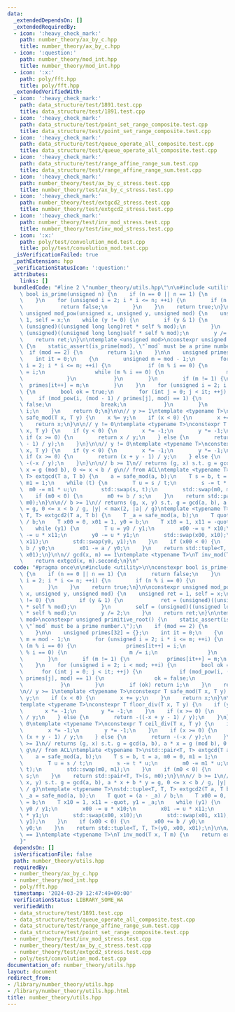 ```yaml
---
data:
  _extendedDependsOn: []
  _extendedRequiredBy:
  - icon: ':heavy_check_mark:'
    path: number_theory/ax_by_c.hpp
    title: number_theory/ax_by_c.hpp
  - icon: ':question:'
    path: number_theory/mod_int.hpp
    title: number_theory/mod_int.hpp
  - icon: ':x:'
    path: poly/fft.hpp
    title: poly/fft.hpp
  _extendedVerifiedWith:
  - icon: ':heavy_check_mark:'
    path: data_structure/test/1891.test.cpp
    title: data_structure/test/1891.test.cpp
  - icon: ':heavy_check_mark:'
    path: data_structure/test/point_set_range_composite.test.cpp
    title: data_structure/test/point_set_range_composite.test.cpp
  - icon: ':heavy_check_mark:'
    path: data_structure/test/queue_operate_all_composite.test.cpp
    title: data_structure/test/queue_operate_all_composite.test.cpp
  - icon: ':heavy_check_mark:'
    path: data_structure/test/range_affine_range_sum.test.cpp
    title: data_structure/test/range_affine_range_sum.test.cpp
  - icon: ':heavy_check_mark:'
    path: number_theory/test/ax_by_c_stress.test.cpp
    title: number_theory/test/ax_by_c_stress.test.cpp
  - icon: ':heavy_check_mark:'
    path: number_theory/test/extgcd2_stress.test.cpp
    title: number_theory/test/extgcd2_stress.test.cpp
  - icon: ':heavy_check_mark:'
    path: number_theory/test/inv_mod_stress.test.cpp
    title: number_theory/test/inv_mod_stress.test.cpp
  - icon: ':x:'
    path: poly/test/convolution_mod.test.cpp
    title: poly/test/convolution_mod.test.cpp
  _isVerificationFailed: true
  _pathExtension: hpp
  _verificationStatusIcon: ':question:'
  attributes:
    links: []
  bundledCode: "#line 2 \"number_theory/utils.hpp\"\n\n#include <utility>\n\nconstexpr\
    \ bool is_prime(unsigned n) {\n    if (n == 0 || n == 1) {\n        return false;\n\
    \    }\n    for (unsigned i = 2; i * i <= n; ++i) {\n        if (n % i == 0) {\n\
    \            return false;\n        }\n    }\n    return true;\n}\n\nconstexpr\
    \ unsigned mod_pow(unsigned x, unsigned y, unsigned mod) {\n    unsigned ret =\
    \ 1, self = x;\n    while (y != 0) {\n        if (y & 1) {\n            ret =\
    \ (unsigned)((unsigned long long)ret * self % mod);\n        }\n        self =\
    \ (unsigned)((unsigned long long)self * self % mod);\n        y /= 2;\n    }\n\
    \    return ret;\n}\n\ntemplate <unsigned mod>\nconstexpr unsigned primitive_root()\
    \ {\n    static_assert(is_prime(mod), \"`mod` must be a prime number.\");\n  \
    \  if (mod == 2) {\n        return 1;\n    }\n\n    unsigned primes[32] = {};\n\
    \    int it = 0;\n    {\n        unsigned m = mod - 1;\n        for (unsigned\
    \ i = 2; i * i <= m; ++i) {\n            if (m % i == 0) {\n                primes[it++]\
    \ = i;\n                while (m % i == 0) {\n                    m /= i;\n  \
    \              }\n            }\n        }\n        if (m != 1) {\n          \
    \  primes[it++] = m;\n        }\n    }\n    for (unsigned i = 2; i < mod; ++i)\
    \ {\n        bool ok = true;\n        for (int j = 0; j < it; ++j) {\n       \
    \     if (mod_pow(i, (mod - 1) / primes[j], mod) == 1) {\n                ok =\
    \ false;\n                break;\n            }\n        }\n        if (ok) return\
    \ i;\n    }\n    return 0;\n}\n\n// y >= 1\ntemplate <typename T>\nconstexpr T\
    \ safe_mod(T x, T y) {\n    x %= y;\n    if (x < 0) {\n        x += y;\n    }\n\
    \    return x;\n}\n\n// y != 0\ntemplate <typename T>\nconstexpr T floor_div(T\
    \ x, T y) {\n    if (y < 0) {\n        x *= -1;\n        y *= -1;\n    }\n   \
    \ if (x >= 0) {\n        return x / y;\n    } else {\n        return -((-x + y\
    \ - 1) / y);\n    }\n}\n\n// y != 0\ntemplate <typename T>\nconstexpr T ceil_div(T\
    \ x, T y) {\n    if (y < 0) {\n        x *= -1;\n        y *= -1;\n    }\n   \
    \ if (x >= 0) {\n        return (x + y - 1) / y;\n    } else {\n        return\
    \ -(-x / y);\n    }\n}\n\n// b >= 1\n// returns (g, x) s.t. g = gcd(a, b), a *\
    \ x = g (mod b), 0 <= x < b / g\n// from ACL\ntemplate <typename T>\nstd::pair<T,\
    \ T> extgcd(T a, T b) {\n    a = safe_mod(a, b);\n    T s = b, t = a, m0 = 0,\
    \ m1 = 1;\n    while (t) {\n        T u = s / t;\n        s -= t * u;\n      \
    \  m0 -= m1 * u;\n        std::swap(s, t);\n        std::swap(m0, m1);\n    }\n\
    \    if (m0 < 0) {\n        m0 += b / s;\n    }\n    return std::pair<T, T>(s,\
    \ m0);\n}\n\n// b >= 1\n// returns (g, x, y) s.t. g = gcd(a, b), a * x + b * y\
    \ = g, 0 <= x < b / g, |y| < max(2, |a| / g)\ntemplate <typename T>\nstd::tuple<T,\
    \ T, T> extgcd2(T a, T b) {\n    T _a = safe_mod(a, b);\n    T quot = (a - _a)\
    \ / b;\n    T x00 = 0, x01 = 1, y0 = b;\n    T x10 = 1, x11 = -quot, y1 = _a;\n\
    \    while (y1) {\n        T u = y0 / y1;\n        x00 -= u * x10;\n        x01\
    \ -= u * x11;\n        y0 -= u * y1;\n        std::swap(x00, x10);\n        std::swap(x01,\
    \ x11);\n        std::swap(y0, y1);\n    }\n    if (x00 < 0) {\n        x00 +=\
    \ b / y0;\n        x01 -= a / y0;\n    }\n    return std::tuple<T, T, T>(y0, x00,\
    \ x01);\n}\n\n// gcd(x, m) == 1\ntemplate <typename T>\nT inv_mod(T x, T m) {\n\
    \    return extgcd(x, m).second;\n}\n"
  code: "#pragma once\n\n#include <utility>\n\nconstexpr bool is_prime(unsigned n)\
    \ {\n    if (n == 0 || n == 1) {\n        return false;\n    }\n    for (unsigned\
    \ i = 2; i * i <= n; ++i) {\n        if (n % i == 0) {\n            return false;\n\
    \        }\n    }\n    return true;\n}\n\nconstexpr unsigned mod_pow(unsigned\
    \ x, unsigned y, unsigned mod) {\n    unsigned ret = 1, self = x;\n    while (y\
    \ != 0) {\n        if (y & 1) {\n            ret = (unsigned)((unsigned long long)ret\
    \ * self % mod);\n        }\n        self = (unsigned)((unsigned long long)self\
    \ * self % mod);\n        y /= 2;\n    }\n    return ret;\n}\n\ntemplate <unsigned\
    \ mod>\nconstexpr unsigned primitive_root() {\n    static_assert(is_prime(mod),\
    \ \"`mod` must be a prime number.\");\n    if (mod == 2) {\n        return 1;\n\
    \    }\n\n    unsigned primes[32] = {};\n    int it = 0;\n    {\n        unsigned\
    \ m = mod - 1;\n        for (unsigned i = 2; i * i <= m; ++i) {\n            if\
    \ (m % i == 0) {\n                primes[it++] = i;\n                while (m\
    \ % i == 0) {\n                    m /= i;\n                }\n            }\n\
    \        }\n        if (m != 1) {\n            primes[it++] = m;\n        }\n\
    \    }\n    for (unsigned i = 2; i < mod; ++i) {\n        bool ok = true;\n  \
    \      for (int j = 0; j < it; ++j) {\n            if (mod_pow(i, (mod - 1) /\
    \ primes[j], mod) == 1) {\n                ok = false;\n                break;\n\
    \            }\n        }\n        if (ok) return i;\n    }\n    return 0;\n}\n\
    \n// y >= 1\ntemplate <typename T>\nconstexpr T safe_mod(T x, T y) {\n    x %=\
    \ y;\n    if (x < 0) {\n        x += y;\n    }\n    return x;\n}\n\n// y != 0\n\
    template <typename T>\nconstexpr T floor_div(T x, T y) {\n    if (y < 0) {\n \
    \       x *= -1;\n        y *= -1;\n    }\n    if (x >= 0) {\n        return x\
    \ / y;\n    } else {\n        return -((-x + y - 1) / y);\n    }\n}\n\n// y !=\
    \ 0\ntemplate <typename T>\nconstexpr T ceil_div(T x, T y) {\n    if (y < 0) {\n\
    \        x *= -1;\n        y *= -1;\n    }\n    if (x >= 0) {\n        return\
    \ (x + y - 1) / y;\n    } else {\n        return -(-x / y);\n    }\n}\n\n// b\
    \ >= 1\n// returns (g, x) s.t. g = gcd(a, b), a * x = g (mod b), 0 <= x < b /\
    \ g\n// from ACL\ntemplate <typename T>\nstd::pair<T, T> extgcd(T a, T b) {\n\
    \    a = safe_mod(a, b);\n    T s = b, t = a, m0 = 0, m1 = 1;\n    while (t) {\n\
    \        T u = s / t;\n        s -= t * u;\n        m0 -= m1 * u;\n        std::swap(s,\
    \ t);\n        std::swap(m0, m1);\n    }\n    if (m0 < 0) {\n        m0 += b /\
    \ s;\n    }\n    return std::pair<T, T>(s, m0);\n}\n\n// b >= 1\n// returns (g,\
    \ x, y) s.t. g = gcd(a, b), a * x + b * y = g, 0 <= x < b / g, |y| < max(2, |a|\
    \ / g)\ntemplate <typename T>\nstd::tuple<T, T, T> extgcd2(T a, T b) {\n    T\
    \ _a = safe_mod(a, b);\n    T quot = (a - _a) / b;\n    T x00 = 0, x01 = 1, y0\
    \ = b;\n    T x10 = 1, x11 = -quot, y1 = _a;\n    while (y1) {\n        T u =\
    \ y0 / y1;\n        x00 -= u * x10;\n        x01 -= u * x11;\n        y0 -= u\
    \ * y1;\n        std::swap(x00, x10);\n        std::swap(x01, x11);\n        std::swap(y0,\
    \ y1);\n    }\n    if (x00 < 0) {\n        x00 += b / y0;\n        x01 -= a /\
    \ y0;\n    }\n    return std::tuple<T, T, T>(y0, x00, x01);\n}\n\n// gcd(x, m)\
    \ == 1\ntemplate <typename T>\nT inv_mod(T x, T m) {\n    return extgcd(x, m).second;\n\
    }"
  dependsOn: []
  isVerificationFile: false
  path: number_theory/utils.hpp
  requiredBy:
  - number_theory/ax_by_c.hpp
  - number_theory/mod_int.hpp
  - poly/fft.hpp
  timestamp: '2024-03-29 12:47:49+09:00'
  verificationStatus: LIBRARY_SOME_WA
  verifiedWith:
  - data_structure/test/1891.test.cpp
  - data_structure/test/queue_operate_all_composite.test.cpp
  - data_structure/test/range_affine_range_sum.test.cpp
  - data_structure/test/point_set_range_composite.test.cpp
  - number_theory/test/inv_mod_stress.test.cpp
  - number_theory/test/ax_by_c_stress.test.cpp
  - number_theory/test/extgcd2_stress.test.cpp
  - poly/test/convolution_mod.test.cpp
documentation_of: number_theory/utils.hpp
layout: document
redirect_from:
- /library/number_theory/utils.hpp
- /library/number_theory/utils.hpp.html
title: number_theory/utils.hpp
---
```


